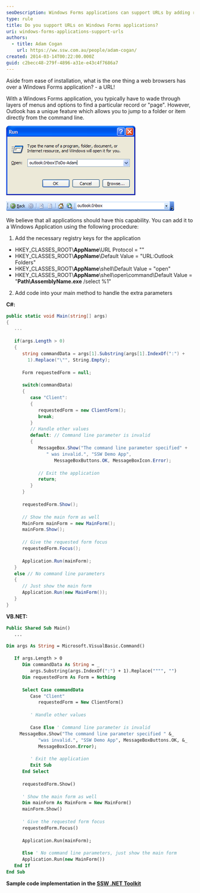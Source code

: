 ```yaml
---
seoDescription: Windows Forms applications can support URLs by adding registry keys and handling extra parameters in the main method. This allows users to jump directly to a specific record or "page" using a URL.
type: rule
title: Do you support URLs on Windows Forms applications?
uri: windows-forms-applications-support-urls
authors:
  - title: Adam Cogan
    url: https://ww.ssw.com.au/people/adam-cogan/
created: 2014-03-14T00:22:00.000Z
guid: c2becc48-279f-4896-a31e-e43c4f7686a7
---
```


Aside from ease of installation, what is the one thing a web browsers has over a Windows Forms application? - a URL!

With a Windows Forms application, you typically have to wade through layers of menus and options to find a particular record or "page". However, Outlook has a unique feature which allows you to jump to a folder or item directly from the command line.

<!--endintro-->

![Figure: Outlook can automatically jump to a specified folder or item from a command line](runshortcut.gif)

![Figure: Outlook address bar (Web toolbar) shows you the URL for every folder](outlookaddressbar.gif)

We believe that all applications should have this capability. You can add it to a Windows Application using the following procedure:

1. Add the necessary registry keys for the application

- HKEY_CLASSES_ROOT\\**AppName**\URL Protocol = ""
- HKEY_CLASSES_ROOT\\**AppName**\Default Value = "URL:Outlook Folders"
- HKEY_CLASSES_ROOT\\**AppName**\shell\Default Value = "open"
- HKEY_CLASSES_ROOT\\**AppName**\shell\open\command\Default Value = "**Path\AssemblyName.exe** /select %1"

2. Add code into your main method to handle the extra parameters

**C#:**

```cs
public static void Main(string[] args)
{
   ...

   if(args.Length > 0)
   {
      string commandData = args[1].Substring(args[1].IndexOf(":") +
        1).Replace("\"", String.Empty);

      Form requestedForm = null;

      switch(commandData)
      {
         case "Client":
         {
            requestedForm = new ClientForm();
            break;
         }
         // Handle other values
         default: // Command line parameter is invalid
         {
            MessageBox.Show("The command line parameter specified" +
               " was invalid.", "SSW Demo App",
                  MessageBoxButtons.OK, MessageBoxIcon.Error);

            // Exit the application
            return;
         }
      }

      requestedForm.Show();

      // Show the main form as well
      MainForm mainForm = new MainForm();
      mainForm.Show();

      // Give the requested form focus
      requestedForm.Focus();

      Application.Run(mainForm);
   }
   else // No command line parameters
   {
      // Just show the main form
      Application.Run(new MainForm());
   }
}
```

**VB.NET:**

```vb
Public Shared Sub Main()
   ...
```

```vb
Dim args As String = Microsoft.VisualBasic.Command()

   If args.Length > 0
      Dim commandData As String = _
         args.Substring(args.IndexOf(":") + 1).Replace("""", "")
      Dim requestedForm As Form = Nothing

      Select Case commandData
         Case "Client"
            requestedForm = New ClientForm()

         ' Handle other values

         Case Else ' Command line parameter is invalid
	 MessageBox.Show("The command line parameter specified " &_
            "was invalid.", "SSW Demo App", MessageBoxButtons.OK, &_
            MessageBoxIcon.Error);

         ' Exit the application
         Exit Sub
      End Select

      requestedForm.Show()

      ' Show the main form as well
      Dim mainForm As MainForm = New MainForm()
      mainForm.Show()

      ' Give the requested form focus
      requestedForm.Focus()

      Application.Run(mainForm);

      Else ' No command line parameters, just show the main form
      Application.Run(new MainForm())
   End If
End Sub
```

**Sample code implementation in the [SSW .NET Toolkit](https://ww.ssw.com.au/ssw/NETToolkit)**
